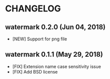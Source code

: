 # CHANGELOG

## watermark 0.2.0 (Jun 04, 2018)

* [NEW] Support for png file

## watermark 0.1.1 (May 29, 2018)

* [FIX] Extension name case sensitivity issue
* [FIX] Add BSD license
